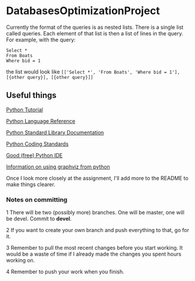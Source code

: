 DatabasesOptimizationProject
============================

Currently the format of the queries is as nested lists. There is a single list called queries. Each element of that list is then a list of lines in the query. For example, with the query: 
```
Select *
From Boats
Where bid = 1
```
the list would look like `[['Select *', 'From Boats', 'Where bid = 1'], [{other query}], [{other query}]]`



## Useful things

[Python Tutorial](https://docs.python.org/2/tutorial/index.html)

[Python Language Reference](https://docs.python.org/2/reference/index.html)

[Python Standard Library Documentation](https://docs.python.org/2/library/index.html)

[Python Coding Standards](https://www.python.org/dev/peps/pep-0008)

[Good (free) Python IDE](https://www.jetbrains.com/pycharm/)

[Information on using graphviz from python](https://pypi.python.org/pypi/graphviz)

Once I look more closely at the assignment, I'll add more to the README to make things clearer.

### Notes on committing

1 There will be two (possibly more) branches. One will be master, one will be devel. Commit to __devel__.

2 If you want to create your own branch and push everything to that, go for it.

3 Remember to pull the most recent changes before you start working. It would be a waste of time if I already made the changes you spent hours working on.

4 Remember to push your work when you finish.

